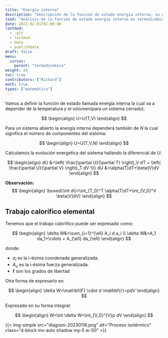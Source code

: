 ```yaml
---
title: "Energía interna"
description: "Descripción de la función de estado energía interna, su dependencia de la temperatura y el volumen en sistemas cerrados y abiertos, y cómo calcular su evolución energética"
lead: "Análisis de la función de estado energía interna en termodinámica, su relación con la temperatura y el volumen, y su relevancia en el cálculo del trabajo calorífico elemental en procesos termodinámicos"
date: 2022-02-01T02:00:00
lastmod:
  - :git
  - lastmod
  - date
  - publishDate
draft: false
menu:
  cursos:
    parent: "termodinámica"
weight: 20
toc: true
contributors: ["Richard"]
math: true
types: ["matemática"]
---
```


Vamos a definir la función  de estado llamada energía interna la cual va a depender de la temperatura y el volumen(para un sistema cerrado):

$$
\begin{align}
  U=U(T,V)
\end{align}
$$

Para un sistema abierto la energía interna dependerá también de $N$ la cual significa el número de componentes del sistema:

$$
\begin{align}
  U=U(T,V,N)
\end{align}
$$

Calculamos la evolución energetica del sistema hallando la diferencial de $U$:

$$
\begin{align}
  dU &=\left( \frac{\partial U}{\partial T} \right)_V dT + \left( \frac{\partial U}{\partial V} \right)_T dV \\\\
  dU &=\alpha(T)dT+\beta(V)dV
\end{align}
$$

**Observación:**
$$
\begin{align}
  \boxed{\int dU=\int_{T_0}^T \alpha(T)dT+\int_{V_0}^V \beta(V)dV}
\end{align}
$$

## Trabajo calorífico elemental

Tenemos que el trabajo calorifico puede ser expresado como:

$$
\begin{align}
  \delta W&=\sum_{i=1}^{\ell} A_i d a_i \\
  \delta W&=A_1 da_1+\cdots + A_{\ell} da_{\ell}
\end{align}
$$

donde:

* $a_i$ es la i-ésima coordenada generalizada.
* $A_u$ es la i-ésima fuerza generalizada.
* $\ell$ son los grados de libertad

Otra forma de expresarlo es:

$$
\begin{align}
    \delta W=\mathbf{F} \cdot d \mathbf{r}=pdV
\end{align}
$$

Expresado en su forma integral:

$$
\begin{align}
    W=\int \delta W=\int_{V_0}^{V}p dV
\end{align}
$$

{{< img-simple src="diagram-20230116.png" alt="Proceso isotérmico" class="d-block mx-auto shadow my-5 w-50" >}}

